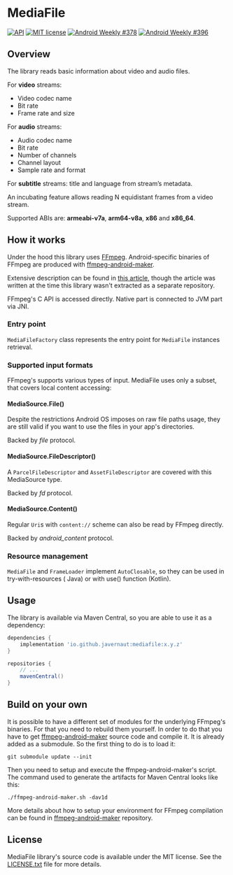 # MediaFile

[![API](https://img.shields.io/badge/API-21%2B-brightgreen.svg?style=flat)](https://android-arsenal.com/api?level=21)
[![MIT license](http://img.shields.io/badge/license-MIT-blue.svg)](https://github.com/Javernaut/MediaFile/blob/main/LICENSE.txt)
[![Android Weekly #378](https://androidweekly.net/issues/issue-378/badge)](https://androidweekly.net/issues/issue-378)
[![Android Weekly #396](https://androidweekly.net/issues/issue-396/badge)](https://androidweekly.net/issues/issue-396)

## Overview

The library reads basic information about video and audio files.

For **video** streams:

* Video codec name
* Bit rate
* Frame rate and size

For **audio** streams:

* Audio codec name
* Bit rate
* Number of channels
* Channel layout
* Sample rate and format

For **subtitle** streams: title and language from stream’s metadata.

An incubating feature allows reading N equidistant frames from a video stream.

Supported ABIs are: **armeabi-v7a**, **arm64-v8a**, **x86** and **x86_64**.

## How it works

Under the hood this library uses [FFmpeg](https://ffmpeg.org/). Android-specific binaries of FFmpeg
are produced with [ffmpeg-android-maker](https://github.com/Javernaut/ffmpeg-android-maker).

Extensive description can be found
in [this article](https://proandroiddev.com/a-story-about-ffmpeg-in-android-part-ii-integration-55fb217251f0),
though the article was written at the time this library wasn't extracted as a separate repository.

FFmpeg's C API is accessed directly. Native part is connected to JVM part via JNI.

### Entry point

`MediaFileFactory` class represents the entry point for `MediaFile` instances retrieval.

### Supported input formats

FFmpeg's supports various types of input. MediaFile uses only a subset, that covers local content
accessing:

#### MediaSource.File()

Despite the restrictions Android OS imposes on raw file paths usage, they are still valid if you
want to use the files in your app's directories.

Backed by _file_ protocol.

#### MediaSource.FileDescriptor()

A `ParcelFileDescriptor` and `AssetFileDescriptor` are covered with this MediaSource type.

Backed by _fd_ protocol.

#### MediaSource.Content()

Regular `Uri`s with `content://` scheme can also be read by FFmpeg directly.

Backed by _android_content_ protocol.

### Resource management

`MediaFile` and `FrameLoader` implement `AutoClosable`, so they can be used in try-with-resources (
Java) or with use() function (Kotlin).

## Usage

The library is available via Maven Central, so you are able to use it as a dependency:

```groovy
dependencies {
    implementation 'io.github.javernaut:mediafile:x.y.z'
}

repositories {
    // ...
    mavenCentral()
}
```

## Build on your own

It is possible to have a different set of modules for the underlying FFmpeg's binaries. For that you
need to rebuild them yourself. In order to do that you have to
get [ffmpeg-android-maker](https://github.com/Javernaut/ffmpeg-android-maker) source code and
compile it. It is already added as a submodule. So the first thing to do is to load it:

`git submodule update --init`

Then you need to setup and execute the ffmpeg-android-maker's script. The command used to generate
the artifacts for Maven Central looks like this:

`./ffmpeg-android-maker.sh -dav1d`

More details about how to setup your environment for FFmpeg compilation can be found
in [ffmpeg-android-maker](https://github.com/Javernaut/ffmpeg-android-maker) repository.

## License

MediaFile library's source code is available under the MIT license. See
the [LICENSE.txt](https://github.com/Javernaut/MediaFile/blob/main/LICENSE.txt) file for more
details.
